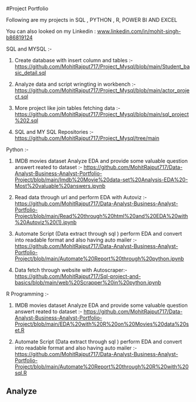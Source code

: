 
#Project Portfolio

Following are my projects in SQL , PYTHON , R, POWER BI AND EXCEL

You can also looked on my Linkedin : www.linkedin.com/in/mohit-singh-b86819124

SQL and MYSQL :-
1. Create database with insert column and tables :- https://github.com/MohitRajput717/Project_Mysql/blob/main/Student_basic_detail.sql

2. Analyze data and script wringting in workbench :- https://github.com/MohitRajput717/Project_Mysql/blob/main/actor_project.sql

3. More project like join tables fetching data :- https://github.com/MohitRajput717/Project_Mysql/blob/main/sql_project%202.sql

4. SQL and MY SQL Repositories :- https://github.com/MohitRajput717/Project_Mysql/tree/main



Python :- 

1. IMDB movies dataset Analyze EDA and provide some valuable question answert reated to dataset :- https://github.com/MohitRajput717/Data-Analyst-Business-Analyst-Portfolio-Project/blob/main/Imdb%20Movie%20data-set%20Analysis-EDA%20-Most%20valuable%20answers.ipynb

2. Read data through url and perform EDA with Autoviz :- https://github.com/MohitRajput717/Data-Analyst-Business-Analyst-Portfolio-Project/blob/main/Read%20through%20html%20and%20EDA%20with%20Autoviz%20(1).ipynb

3. Automate Script (Data extract through sql ) perform EDA and convert into readable format and also having auto mailer :- https://github.com/MohitRajput717/Data-Analyst-Business-Analyst-Portfolio-Project/blob/main/Automate%20Report%20through%20python.ipynb

4. Data fetch through website with Autoscraper:- https://github.com/MohitRajput717/Sql-project-and-basics/blob/main/web%20Scrapper%20in%20python.ipynb

R Programming :- 

1. IMDB movies dataset Analyze EDA and provide some valuable question answert reated to dataset :- https://github.com/MohitRajput717/Data-Analyst-Business-Analyst-Portfolio-Project/blob/main/EDA%20with%20R%20on%20Movies%20data%20set.R

2. Automate Script (Data extract through sql ) perform EDA and convert into readable format and also having auto mailer :-https://github.com/MohitRajput717/Data-Analyst-Business-Analyst-Portfolio-Project/blob/main/Automate%20Report%20through%20R%20with%20sql.R



## Analyze